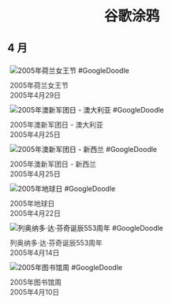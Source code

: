 
<h1 align="center"> 谷歌涂鸦 </h1>




## 4 月

<div class="image">


<img src="https://www.google.com/logos/2005/queens_day05.gif" alt="2005年荷兰女王节 #GoogleDoodle" style="margin: 5px"/>
<div class="info" style="font-size: 14px; color:#333333; margin:5px"><div class="title">2005年荷兰女王节</div><div class="date">2005年4月29日</div></div>

<img src="https:https://lh3.googleusercontent.com/Wfx5WqaR6P4c1wv_hpm_KVXCMK4bCRai-hNe4f1e1vY7ZjAhusg4R5zFaqIT5PH-77QX7fyO2b059MXgbVw0xy2uGpj4vojcGVN89tO9=s660" alt="2005年澳新军团日 - 澳大利亚 #GoogleDoodle" style="margin: 5px"/>
<div class="info" style="font-size: 14px; color:#333333; margin:5px"><div class="title">2005年澳新军团日 - 澳大利亚</div><div class="date">2005年4月25日</div></div>

<img src="https://www.google.com/logos/2005/anzac_day05_nz.gif" alt="2005年澳新军团日 - 新西兰 #GoogleDoodle" style="margin: 5px"/>
<div class="info" style="font-size: 14px; color:#333333; margin:5px"><div class="title">2005年澳新军团日 - 新西兰</div><div class="date">2005年4月25日</div></div>

<img src="https:https://lh3.googleusercontent.com/s_ORBlpsv_TuLj58iBpjjG9sWVoSAonUL-pV5hfPOviCMTc_hIR7Yo0yWDWhJu_d0Yshs_KLVXOaai_2DqkmsZ-d8i3zRNXyBCZN07eH=s660" alt="2005年地球日 #GoogleDoodle" style="margin: 5px"/>
<div class="info" style="font-size: 14px; color:#333333; margin:5px"><div class="title">2005年地球日</div><div class="date">2005年4月22日</div></div>

<img src="https:https://lh3.googleusercontent.com/juFaLepkCDx3vxlo0M4kApzrBWZfpfoUZgLht5FeRdjgVJFpTFT4t_h3mcPnXE1DGlbHjsz0lSi7oRAatJBCpVvfI4ygJbdWP2Wz-lhX6g=s660" alt="列奥纳多·达·芬奇诞辰553周年 #GoogleDoodle" style="margin: 5px"/>
<div class="info" style="font-size: 14px; color:#333333; margin:5px"><div class="title">列奥纳多·达·芬奇诞辰553周年</div><div class="date">2005年4月14日</div></div>

<img src="https:https://lh3.googleusercontent.com/VZi9VyJLZsQW0XUTTvvFTRdj58S-Uoo2lX2vVtk_xWQk_3c52PlL7u3PPf95G56TURzVDIq69ulJVIMgB532fUnZ04AexUF6oFVL6mGI=s660" alt="2005年图书馆周 #GoogleDoodle" style="margin: 5px"/>
<div class="info" style="font-size: 14px; color:#333333; margin:5px"><div class="title">2005年图书馆周</div><div class="date">2005年4月10日</div></div>

</div>








